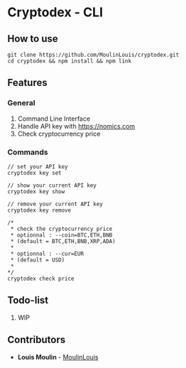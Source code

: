 # Cryptodex - CLI

## How to use
```
git clone https://github.com/MoulinLouis/cryptodex.git
cd cryptodex && npm install && npm link
```

## Features

### General
1. Command Line Interface
2. Handle API key with https://nomics.com
3. Check cryptocurrency price

### Commands
```
// set your API key
cryptodex key set

// show your current API key
cryptodex key show

// remove your current API key
cryptodex key remove

/*
 * check the cryptocurrency price
 * optionnal : --coin=BTC,ETH,BNB 
 * (default = BTC,ETH,BNB,XRP,ADA)
 *
 * optionnal : --cur=EUR
 * (default = USD)
 *
*/
cryptodex check price
```

## Todo-list
1. WIP

## Contributors
* **Louis Moulin** - [MoulinLouis](https://github.com/MoulinLouis)